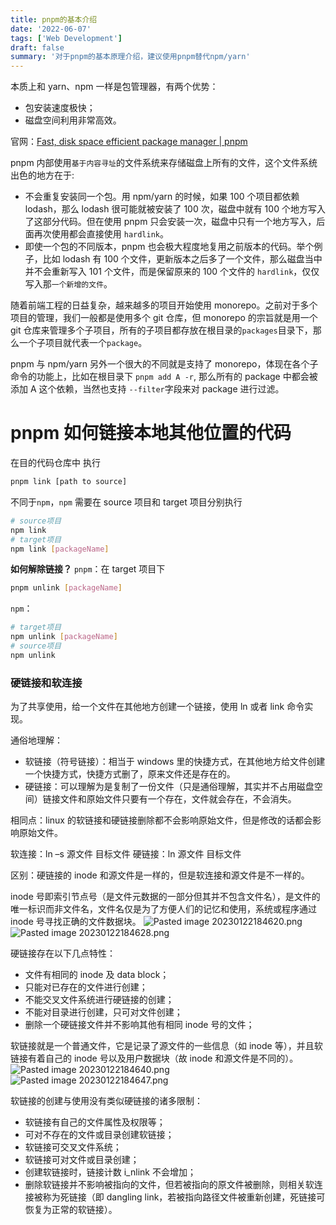 ```yaml
---
title: pnpm的基本介绍
date: '2022-06-07'
tags: ['Web Development']
draft: false
summary: '对于pnpm的基本原理介绍，建议使用pnpm替代npm/yarn'
---
```


本质上和 yarn、npm 一样是包管理器，有两个优势：

- 包安装速度极快；
- 磁盘空间利用非常高效。

官网：[Fast, disk space efficient package manager | pnpm](https://pnpm.io/)

pnpm 内部使用`基于内容寻址`的文件系统来存储磁盘上所有的文件，这个文件系统出色的地方在于:

- 不会重复安装同一个包。用 npm/yarn 的时候，如果 100 个项目都依赖 lodash，那么 lodash 很可能就被安装了 100 次，磁盘中就有 100 个地方写入了这部分代码。但在使用 pnpm 只会安装一次，磁盘中只有一个地方写入，后面再次使用都会直接使用 `hardlink`。
- 即使一个包的不同版本，pnpm 也会极大程度地复用之前版本的代码。举个例子，比如 lodash 有 100 个文件，更新版本之后多了一个文件，那么磁盘当中并不会重新写入 101 个文件，而是保留原来的 100 个文件的 `hardlink`，仅仅写入那`一个新增的文件`。

随着前端工程的日益复杂，越来越多的项目开始使用 monorepo。之前对于多个项目的管理，我们一般都是使用多个 git 仓库，但 monorepo 的宗旨就是用一个 git 仓库来管理多个子项目，所有的子项目都存放在根目录的`packages`目录下，那么一个子项目就代表一个`package`。

pnpm 与 npm/yarn 另外一个很大的不同就是支持了 monorepo，体现在各个子命令的功能上，比如在根目录下 `pnpm add A -r`, 那么所有的 package 中都会被添加 A 这个依赖，当然也支持 `--filter`字段来对 package 进行过滤。

# pnpm 如何链接本地其他位置的代码

在目的代码仓库中 执行

```bash
pnpm link [path to source]
```

不同于`npm`，`npm` 需要在 source 项目和 target 项目分别执行

```bash
# source项目
npm link
# target项目
npm link [packageName]
```

**如何解除链接？**
`pnpm`：在 target 项目下

```bash
pnpm unlink [packageName]
```

`npm`：

```bash
# target项目
npm unlink [packageName]
# source项目
npm unlink
```

### 硬链接和软连接

为了共享使用，给一个文件在其他地方创建一个链接，使用 ln 或者 link 命令实现。

通俗地理解：

- 软链接（符号链接）：相当于 windows 里的快捷方式，在其他地方给文件创建一个快捷方式，快捷方式删了，原来文件还是存在的。
- 硬链接：可以理解为是复制了一份文件（只是通俗理解，其实并不占用磁盘空间）链接文件和原始文件只要有一个存在，文件就会存在，不会消失。

相同点：linux 的软链接和硬链接删除都不会影响原始文件，但是修改的话都会影响原始文件。

软连接：ln –s 源文件 目标文件
硬链接：ln 源文件 目标文件

区别：硬链接的 inode 和源文件是一样的，但是软连接和源文件是不一样的。

inode 号即索引节点号（是文件元数据的一部分但其并不包含文件名），是文件的唯一标识而非文件名，文件名仅是为了方便人们的记忆和使用，系统或程序通过 inode 号寻找正确的文件数据块。
![Pasted image 20230122184620.png](/static/resources/Pasted-image-20230122184620.png)
![Pasted image 20230122184628.png](/static/resources/Pasted-image-20230122184628.png)

硬链接存在以下几点特性：

- 文件有相同的 inode 及 data block；
- 只能对已存在的文件进行创建；
- 不能交叉文件系统进行硬链接的创建；
- 不能对目录进行创建，只可对文件创建；
- 删除一个硬链接文件并不影响其他有相同 inode 号的文件；

软链接就是一个普通文件，它是记录了源文件的一些信息（如 inode 等），并且软链接有着自己的 inode 号以及用户数据块（故 inode 和源文件是不同的）。
![Pasted image 20230122184640.png](/static/resources/Pasted-image-20230122184640.png)
![Pasted image 20230122184647.png](/static/resources/Pasted-image-20230122184647.png)

软链接的创建与使用没有类似硬链接的诸多限制：

- 软链接有自己的文件属性及权限等；
- 可对不存在的文件或目录创建软链接；
- 软链接可交叉文件系统；
- 软链接可对文件或目录创建；
- 创建软链接时，链接计数 i_nlink 不会增加；
- 删除软链接并不影响被指向的文件，但若被指向的原文件被删除，则相关软连接被称为死链接（即 dangling link，若被指向路径文件被重新创建，死链接可恢复为正常的软链接）。
